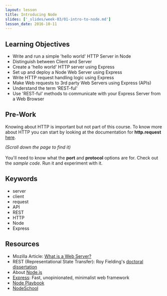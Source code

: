 ```yaml
---
layout: lesson
title: Introducing Node
slides: ['_slides/week-03/01-intro-to-node.md']
lesson_date: 2016-10-11
---
```


## Learning Objectives

- Write and run a simple 'hello world' HTTP Server in Node
- Distinguish between Client and Server
- Create a 'hello world' HTTP server using Express
- Set up and deploy a Node Web Server using Express
- Write HTTP request handling logic using Express
- Make Web requests to 3rd party Web Servers using Express (APIs)
- Understand the term 'REST-ful'
- Use 'REST-ful' methods to communicate with your Express Server from a Web Browser

## Pre-Work

Knowing about HTTP is important but not part of this course.
To know more about HTTP you can start by looking at the documentation for
**http.request** [here](https://nodejs.org/dist/latest-v6.x/docs/api/http.html#http_http_methods). 

*(Scroll down the page to find it)*<br /><br />
You'll need to know what the **port** and **protocol** options are for.
Check out the *sample code*. Run it and experiment with it.

## Keywords

- server
- client
- request
- API
- REST
- HTTP
- Node
- Express

## Resources

- Mozilla Article: [What is a Web Server?](https://developer.mozilla.org/en-US/Learn/Common_questions/What_is_a_web_server) <br/>
- REST (Representational State Transfer): Roy Fielding's [doctoral dissertation](http://www.ics.uci.edu/~fielding/pubs/dissertation/top.htm)
- About [Node.js](https://nodejs.org/en/about/)
- [Express](https://expressjs.com/): Fast, unopinionated, minimalist web framework
- [Node Playbook](https://github.com/HiFaraz/node-playbook/blob/master/README.md)
- [NodeSchool](http://nodeschool.io/)
